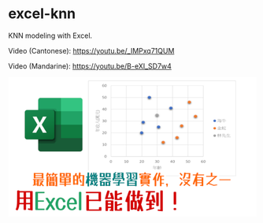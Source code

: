 # excel-knn

KNN modeling with Excel.

Video (Cantonese):
https://youtu.be/_IMPxq71QUM

Video (Mandarine):
https://youtu.be/B-eXI_SD7w4

![Watch my YouTube video](thumbnail.png)
